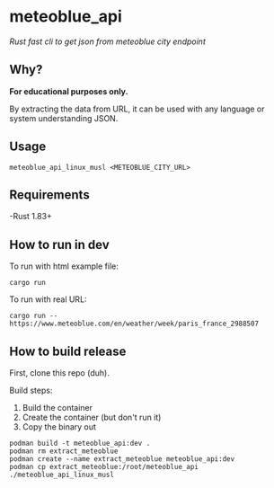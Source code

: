 # meteoblue_api

*Rust fast cli to get json from meteoblue city endpoint*

## Why?

**For educational purposes only.**

By extracting the data from URL, it can be used with any language or system understanding JSON.

## Usage

```
meteoblue_api_linux_musl <METEOBLUE_CITY_URL>
```

## Requirements

-Rust 1.83+

## How to run in dev

To run with html example file:
```
cargo run
```

To run with real URL:
```
cargo run -- https://www.meteoblue.com/en/weather/week/paris_france_2988507
```


## How to build release

First, clone this repo (duh).

Build steps:
1. Build the container
1. Create the container (but don't run it)
1. Copy the binary out

```
podman build -t meteoblue_api:dev .
podman rm extract_meteoblue
podman create --name extract_meteoblue meteoblue_api:dev
podman cp extract_meteoblue:/root/meteoblue_api ./meteoblue_api_linux_musl
```